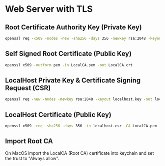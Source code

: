 # Web Server with TLS
## Root Certificate Authority Key (Private Key)
```sh
openssl req -x509 -nodes -new -sha256 -days 356 -newkey rsa:2048 -keyout LocalCA.key -out LocalCA.pem -subj "/C=US/CN=Local-Root-CA"
```

## Self Signed Root Certificate (Public Key)
```sh
openssl x509 -outform pem -in LocalCA.pem -out LocalCA.crt
```

## LocalHost Private Key & Certificate Signing Request (CSR)
```sh
openssl req -new -nodes -newkey rsa:2048 -keyout localhost.key -out localhost.csr -subj "/C=US/ST=Texas/L=Dallas/O=Local-Host/CN=localhost.local"
```

## LocalHost Certificate (Public Key)
```sh
openssl x509 -req -sha256 -days 356 -in localhost.csr -CA LocalCA.pem -CAkey LocalCA.key -CAcreateserial -extfile domains.conf -out localhost.crt
```

## Import Root CA 
On MacOS import the LocalCA (Root CA) certificate into keychain and set the trust to "Always allow".